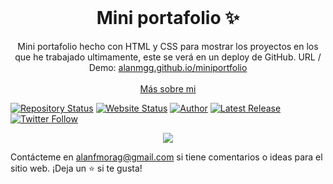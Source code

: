 <!-- PROJECT LOGO -->
<br />
<p align="center">
  <h1 align="center">Mini portafolio ✨</h1>

  <p align="center">
    Mini portafolio hecho con HTML y CSS para mostrar los proyectos en los que he trabajado ultimamente, este se verá en un deploy de GitHub. URL / Demo: 
    <a href="https://alanmgg.github.io/miniportfolio">alanmgg.github.io/miniportfolio</a>
    <br />
    <br />
    <a href="http://alanmg.me/">Más sobre mi</a>
  </p>
</p>

[![Repository Status](https://img.shields.io/badge/Repository%20Status-Maintained-dark%20green.svg?style=for-the-badge)](https://github.com/alanmgg/Mini-portfolio)
[![Website Status](https://img.shields.io/badge/Website%20Status-Online-green?style=for-the-badge)](https://alanmgg.github.io/miniportfolio)
[![Author](https://img.shields.io/badge/Author-Alan%20Francisco%20Mora%20G-blue.svg?style=for-the-badge)](https://github.com/alanmgg)
[![Latest Release](https://img.shields.io/badge/Latest%20Release-12%20Aug%202022-yellow.svg?style=for-the-badge)](https://github.com/alanmgg/Mini-portfolio/commits/main)
[![Twitter Follow](https://img.shields.io/twitter/follow/alanmgggg?color=ffcc66&logo=twitter&logoColor=ffffff&style=for-the-badge)](https://twitter.com/alanmgggg)

<p align="center">
  <kbd>
    <img src="mini-portafolio.gif"></img>
  </kbd>
</p>

Contácteme en alanfmorag@gmail.com si tiene comentarios o ideas para el sitio web. ¡Deja un ⭐ si te gusta!
